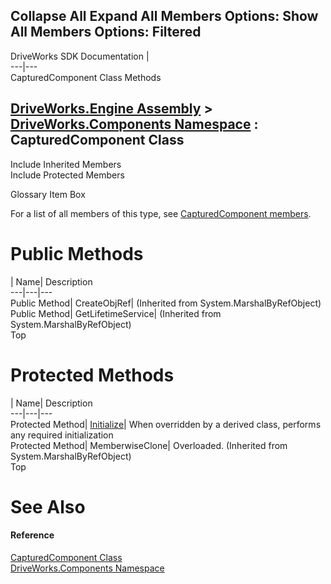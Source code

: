 Collapse All Expand All Members Options: Show All  Members Options: Filtered   
---  
DriveWorks SDK Documentation  |   
---|---  
CapturedComponent Class Methods   
  
[DriveWorks.Engine Assembly](topic2156.md) > [DriveWorks.Components Namespace](topic6089.md) : CapturedComponent Class  
---  
  
Include Inherited Members    
Include Protected Members    


Glossary Item Box

For a list of all members of this type, see [CapturedComponent members](topic6148.md).

# Public Methods

| Name| Description  
---|---|---  
Public Method| CreateObjRef|  (Inherited from System.MarshalByRefObject)  
Public Method| GetLifetimeService|  (Inherited from System.MarshalByRefObject)  
Top

# Protected Methods

| Name| Description  
---|---|---  
Protected Method| [Initialize](topic6153.md)| When overridden by a derived class, performs any required initialization   
Protected Method| MemberwiseClone| Overloaded. (Inherited from System.MarshalByRefObject)  
Top

# See Also

#### Reference

[CapturedComponent Class](topic6147.md)   
[DriveWorks.Components Namespace](topic6089.md)


